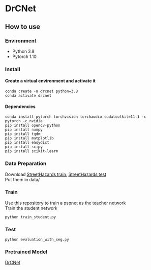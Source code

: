# DrCNet
<!--This repository provides the PyTorch implementation of the paper: [Anomaly Discovery in Semantic Segmentation via Distillation Comparison Networks](https://arxiv.org/abs/2112.09908)

## Introduction
Our key observation is that semantic classification plays a critical role in existing approaches, while the incorrectly classified pixels are easily regarded as anomalies. Such a phenomenon frequently appears and is rarely discussed, which significantly reduces the performance of anomaly discovery. To this end, we propose a novel Distillation Comparison Network (DiCNet). It comprises of a teacher branch which is a semantic segmentation network that removed the semantic classification head, and a student branch that is distilled from the teacher branch through a distribution distillation. We show that the distillation guarantees the semantic features of the two branches hold consistency in the known classes, while reflect inconsistency in the unknown class. Therefore, we leverage the semantic feature discrepancy between the two branches to discover the anomalies. DiCNet abandons the semantic classification head in the inference process, and hence significantly alleviates the issue caused by incorrect semantic classification.-->

## How to use
### Environment
* Python 3.8
* Pytorch 1.10
### Install
#### Create a virtual environment and activate it
```
conda create -n drcnet python=3.8
conda activate drcnet
```
#### Dependencies
```
conda install pytorch torchvision torchaudio cudatoolkit=11.1 -c pytorch -c nvidia
pip install opencv-python
pip install numpy
pip install tqdm
pip install matplotlib
pip install easydict
pip install scipy
pip install scikit-learn
```

### Data Preparation
Download [StreetHazards train](https://people.eecs.berkeley.edu/~hendrycks/streethazards_train.tar), [StreetHazards test](https://people.eecs.berkeley.edu/~hendrycks/streethazards_test.tar)
<br>Put them in data/

### Train
Use [this repository](https://github.com/CSAILVision/semantic-segmentation-pytorch/tree/5c2e9f6f3a231ae9ea150a0019d161fe2896efcf)  to train a pspnet as the teacher network
 <br>Train the student network
```
python train_student.py
```

### Test
```
python evaluation_with_seg.py
```

### Pretrained Model
[DrCNet](https://drive.google.com/drive/folders/1H30m7ZeU4JOtjVUUAv5DFn8GGo4rWtrB?usp=sharing)

<!--## Results on StreetHazards dataset

| Method | AUPR(%) | FPR95(%) | AUROC(%) | 
|---|---|---|---|
| MSP | 6.6 | 33.7 | 87.7 |
| Deep Ensemble | 7.2 | 25.4 | 90.0 | 
| TRADI | 7.2 | 25.3 | 89.2 | 
| SynthCP |  9.3 | 28.4 | 88.5 | 
| PAnS |  8.8 | 23.2 | 91.1 | 
| DrCNet | 16.2 | 17.6 | 93.4 | 

## Citation

If you find this useful in your research, please consider citing:

    @article{zhou2021anomaly,
      title={Anomaly Discovery in Semantic Segmentation via Distillation Comparison Networks},
      author={Zhou, Huan and Gong, Shi and Zhou, Yu and Zheng, Zengqiang and Liu, Ronghua and Bai, Xiang},
      journal={arXiv preprint arXiv:2112.09908},
      year={2021}
    }-->























